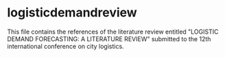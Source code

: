 # logisticdemandreview

This file contains the references of the literature review entitled "LOGISTIC DEMAND FORECASTING: A LITERATURE REVIEW"
submitted to the 12th international conference on city logistics.
